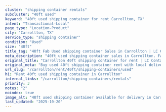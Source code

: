 ```yaml
---
cluster: "shipping container rentals"
subcluster: "40ft used"
keyword: "40ft used shipping container for rent Carrollton, TX"
intent: "Transactional-Local"
page_type: "Location-Product"
city: "Carrollton, TX"
service_type: "shipping container"
condition: "Used"
size: "40ft"
title_tag: "40ft Fab Used shipping container Sales in Carrollton | LC Container"
meta_description: "40ft used shipping container sales in Carrollton. Fast delivery, competitive pricing. Serving shipping containers area. Quote ID: 2DU. Call (214) 524-4168 for your free quote today."
original_title: "Carrollton 40ft shipping container for rent | LC Container"
original_meta: "Buy used 40ft shipping container rent with local delivery in Carrollton, TX. LC Container — local Since 2003. Request a fast quote today."
url_slug: "/carrollton/rent/40ft/shipping-containers/used"
h1: "Rent 40ft used shipping container in Carrollton"
internal_links: "/carrollton/shipping-containers/rentals"
priority: 3
notes: "2"
noindex: true
image_alt: "40ft used shipping container available for delivery in Carrollton"
last_updated: "2025-10-20"
---
```


<!-- TODO: Add unique city/inventory copy, images, and internal links here. -->
